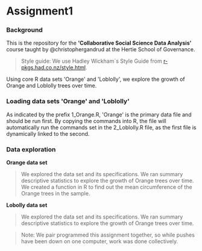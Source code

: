 Assignment1
===========


### Background
This is the repository for the **'Collaborative Social Science Data Analysis'** course taught by @christophergandrud at the Hertie School of Governance.

> Style guide: We use Hadley Wickham´s Style Guide from <a href="r-pkgs.had.co.nz/style.html">r-pkgs.had.co.nz/style.html</a>.

Using core R data sets 'Orange' and 'Loblolly', we explore the growth of Orange and Loblolly trees over time.

### Loading data sets 'Orange' and 'Loblolly'
As indicated by the prefix 1_Orange.R, 'Orange' is the primary data file and should be run first. By copying the commands into R, the file will automatically run the commands set in the 2_Loblolly.R file, as the first file is dynamically linked to the second.

### Data exploration
**Orange data set**
> We explored the data set and its specifications.
> We ran summary descriptive statistics to explore the growth of Orange trees over time.
> We created a function in R to find out the mean circumference of the Orange trees in the sample.

**Lobolly data set**
> We explored the data set and its specifications.
> We ran summary descriptive statistics to explore the growth of Orange trees over time.

> Note: We pair programmed this assignment together, so while pushes have been down on one computer, work was done collectively.
